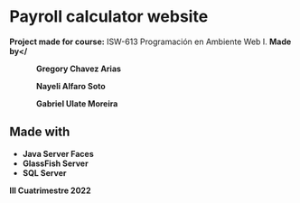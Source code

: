 # Payroll calculator website

<b>Project made for course:</b> ISW-613 Programación en Ambiente Web I.
<b>Made by</<b>
<ul>
  <ol>Gregory Chavez Arias</ol>
  <ol>Nayeli Alfaro Soto</ol>
  <ol>Gabriel Ulate Moreira</ol>
</ul>

<h2>Made with</h2>
<ul>
  <li>Java Server Faces</li>
  <li>GlassFish Server</li>
  <li>SQL Server</li>
</ul>

III Cuatrimestre 2022
